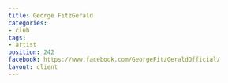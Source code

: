 ```yaml
---
title: George FitzGerald
categories:
- club
tags:
- artist
position: 242
facebook: https://www.facebook.com/GeorgeFitzGeraldOfficial/
layout: client
---
```


